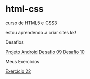 # html-css

curso de HTML5 e CSS3

estou aprendendo a criar sites kk!

Desafios

<a href="https://ifoxelement.github.io/projeto-android/">Projeto Android</a>
<a href="https://ifoxelement.github.io/desafios/d09/">Desafio 09</a>
<a href="https://ifoxelement.github.io/desafios/d010/">Desafio 10</a>

Meus Exercícios

<a href="https://ifoxelement.github.io/exercicios/ex022/">Exercício 22</a>